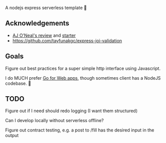 A nodejs express serverless template 🚀

## Acknowledgements

-   [AJ O'Neal's review](https://www.youtube.com/watch?v=-XUdEM7vVqc) and [starter](https://github.com/BeyondCodeBootcamp/node-express-starter)
-   https://github.com/tayfunakgc/express-joi-validation

## Goals

Figure out best practices for a super simple http interface using Javascript.

I do MUCH prefer [Go for Web
apps](https://github.com/kaihendry/go-web-dynamo-starter), though sometimes
client has a NodeJS codebase. 🤷

## TODO

Figure out if I need should redo logging (I want them structured)

Can I develop locally without serverless offline?

Figure out contract testing, e.g. a post to /fill has the desired input in the output

